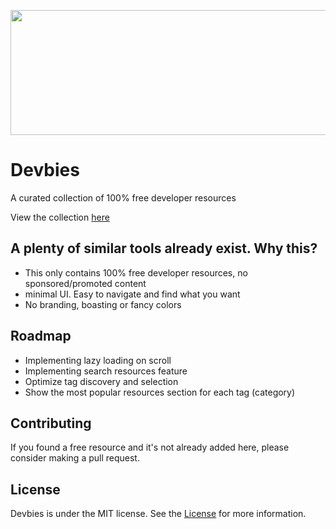 <p align="center">
  <img width="600" height="200" width="400" src="https://i.imgur.com/YMwM2XS.png">
</p>

# Devbies
A curated collection of 100% free developer resources

View the collection [here](https://devbies.ml)

## A plenty of similar tools already exist. Why this?
- This only contains 100% free developer resources, no sponsored/promoted content
- minimal UI. Easy to navigate and find what you want
- No branding, boasting or fancy colors

## Roadmap
- Implementing lazy loading on scroll
- Implementing search resources feature
- Optimize tag discovery and selection
- Show the most popular resources section for each tag (category)

## Contributing
If you found a free resource and it's not already added here, please consider making a pull request.

## License
Devbies is under the MIT license. See the [License](LICENSE.md) for more information.
